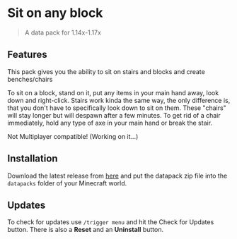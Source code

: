 # Sit on any block

> A data pack for 1.14x-1.17x

## Features

This pack gives you the ability to sit on stairs and blocks and create benches/chairs

To sit on a block, stand on it, put any items in your main hand away, look down and right-click.
Stairs work kinda the same way, the only difference is, that you don't have to specifically look down to sit on them.
These "chairs" will stay longer but will despawn after a few minutes. To get rid of a chair immediately, hold any type of axe in your main hand or break the stair.

Not Multiplayer compatible! (Working on it...)


## Installation

Download the latest release from [here](https://github.com/Tschipcraft/sit_on_any_block/releases/latest) and put the datapack zip file into the `datapacks` folder of your Minecraft world.


## Updates

To check for updates use `/trigger menu` and hit the Check for Updates button. There is also a **Reset** and an **Uninstall** button.
